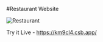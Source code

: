 #Restaurant Website

![Restaurant](https://github.com/saiprasath0602/Restaurant-Website/assets/114066250/d85cb330-0543-4e8b-8a55-8901d8755d9d)

Try it Live - https://km9cl4.csb.app/
